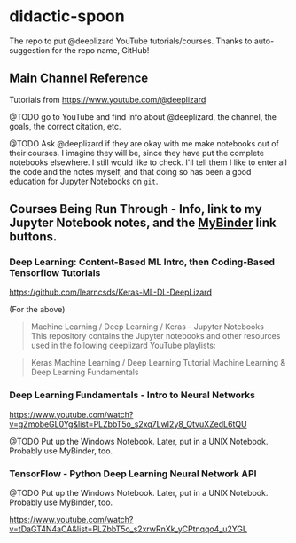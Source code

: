 # didactic-spoon 

The repo to put @deeplizard YouTube tutorials/courses. Thanks to auto-suggestion for the repo name, GitHub!

## Main Channel Reference

Tutorials from https://www.youtube.com/@deeplizard

@TODO go to YouTube and find info about @deeplizard, the channel, the goals, the correct citation, etc.

@TODO Ask @deeplizard if they are okay with me make notebooks out of their courses. I imagine they will be, since they have put the complete notebooks elsewhere. I still would like to check. I'll tell them I like to enter all the code and the notes myself, and that doing so has been a good education for Jupyter Notebooks on `git`.

## Courses Being Run Through - Info, link to my Jupyter Notebook notes, and the [MyBinder](https://mybinder.org) link buttons.

### Deep Learning: Content-Based ML Intro, then Coding-Based Tensorflow Tutorials

https://github.com/learncsds/Keras-ML-DL-DeepLizard

(For the above)

> Machine Learning / Deep Learning / Keras - Jupyter Notebooks <br/>
> This repository contains the Jupyter notebooks and other resources used in the following deeplizard YouTube playlists:

> Keras Machine Learning / Deep Learning Tutorial
> Machine Learning & Deep Learning Fundamentals

### Deep Learning Fundamentals - Intro to Neural Networks

https://www.youtube.com/watch?v=gZmobeGL0Yg&list=PLZbbT5o_s2xq7LwI2y8_QtvuXZedL6tQU

@TODO Put up the Windows Notebook. Later, put in a UNIX Notebook. Probably use MyBinder, too.

### TensorFlow - Python Deep Learning Neural Network API

@TODO Put up the Windows Notebook. Later, put in a UNIX Notebook. Probably use MyBinder, too.

https://www.youtube.com/watch?v=tDaGT4N4aCA&list=PLZbbT5o_s2xrwRnXk_yCPtnqqo4_u2YGL

